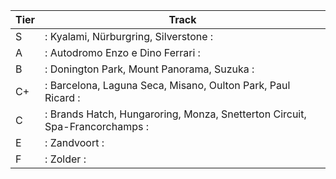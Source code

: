 | Tier         | Track     |
|--------------|-----------|
| S |: Kyalami, Nürburgring, Silverstone :|
| A |: Autodromo Enzo e Dino Ferrari :|
| B |: Donington Park, Mount Panorama, Suzuka :|
| C+ |: Barcelona, Laguna Seca, Misano, Oulton Park, Paul Ricard :|
| C |: Brands Hatch, Hungaroring, Monza, Snetterton Circuit, Spa-Francorchamps :|
| E |: Zandvoort :|
| F |: Zolder :|